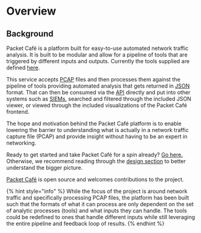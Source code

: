# Overview

## Background

Packet Café is a platform built for easy-to-use automated network traffic analysis. It is built to be modular and allow for a pipeline of tools that are triggered by different inputs and outputs. Currently the tools supplied are defined [here](https://github.com/IQTLabs/packet_cafe/blob/master/workers/workers.json).

This service accepts [PCAP](https://en.wikipedia.org/wiki/Pcap) files and then processes them against the pipeline of tools providing automated analysis that gets returned in [JSON](https://www.json.org/json-en.html) format. That can then be consumed via the [API](https://iqtlabs.gitbook.io/packet-cafe/design/api) directly and put into other systems such as [SIEMs](https://en.wikipedia.org/wiki/Security_information_and_event_management), searched and filtered through the included JSON viewer, or viewed through the included visualizations of the Packet Café frontend.

The hope and motivation behind the Packet Café platform is to enable lowering the barrier to understanding what is actually in a network traffic capture file \(PCAP\) and provide insight without having to be an expert in networking.

Ready to get started and take Packet Café for a spin already? [Go here.](https://iqtlabs.gitbook.io/packet-cafe/deployment) Otherwise, we recommend reading through the [design section](https://iqtlabs.gitbook.io/packet-cafe/design/) to better understand the bigger picture.

[Packet Café](https://github.com/IQTLabs/packet_cafe) is open source and welcomes contributions to the project.

{% hint style="info" %}
While the focus of the project is around network traffic and specifically processing PCAP files, the platform has been built such that the formats of what it can process are only dependent on the set of analytic processes \(tools\) and what inputs they can handle. The tools could be redefined to ones that handle different inputs while still leveraging the entire pipeline and feedback loop of results.
{% endhint %}

